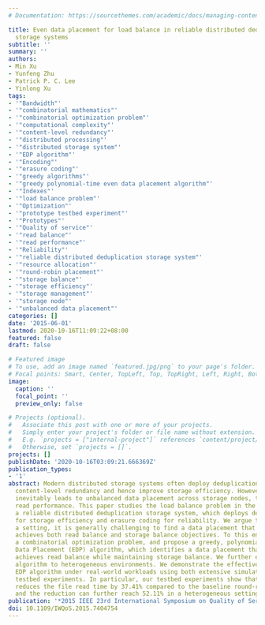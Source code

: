 ```yaml
---
# Documentation: https://sourcethemes.com/academic/docs/managing-content/

title: Even data placement for load balance in reliable distributed deduplication
  storage systems
subtitle: ''
summary: ''
authors:
- Min Xu
- Yunfeng Zhu
- Patrick P. C. Lee
- Yinlong Xu
tags:
- '"Bandwidth"'
- '"combinatorial mathematics"'
- '"combinatorial optimization problem"'
- '"computational complexity"'
- '"content-level redundancy"'
- '"distributed processing"'
- '"distributed storage system"'
- '"EDP algorithm"'
- '"Encoding"'
- '"erasure coding"'
- '"greedy algorithms"'
- '"greedy polynomial-time even data placement algorithm"'
- '"Indexes"'
- '"load balance problem"'
- '"Optimization"'
- '"prototype testbed experiment"'
- '"Prototypes"'
- '"Quality of service"'
- '"read balance"'
- '"read performance"'
- '"Reliability"'
- '"reliable distributed deduplication storage system"'
- '"resource allocation"'
- '"round-robin placement"'
- '"storage balance"'
- '"storage efficiency"'
- '"storage management"'
- '"storage node"'
- '"unbalanced data placement"'
categories: []
date: '2015-06-01'
lastmod: 2020-10-16T11:09:22+08:00
featured: false
draft: false

# Featured image
# To use, add an image named `featured.jpg/png` to your page's folder.
# Focal points: Smart, Center, TopLeft, Top, TopRight, Left, Right, BottomLeft, Bottom, BottomRight.
image:
  caption: ''
  focal_point: ''
  preview_only: false

# Projects (optional).
#   Associate this post with one or more of your projects.
#   Simply enter your project's folder or file name without extension.
#   E.g. `projects = ["internal-project"]` references `content/project/deep-learning/index.md`.
#   Otherwise, set `projects = []`.
projects: []
publishDate: '2020-10-16T03:09:21.666369Z'
publication_types:
- '1'
abstract: Modern distributed storage systems often deploy deduplication to remove
  content-level redundancy and hence improve storage efficiency. However, deduplication
  inevitably leads to unbalanced data placement across storage nodes, thereby degrading
  read performance. This paper studies the load balance problem in the setting of
  a reliable distributed deduplication storage system, which deploys deduplication
  for storage efficiency and erasure coding for reliability. We argue that in such
  a setting, it is generally challenging to find a data placement that simultaneously
  achieves both read balance and storage balance objectives. To this end, we formulate
  a combinatorial optimization problem, and propose a greedy, polynomial-time Even
  Data Placement (EDP) algorithm, which identifies a data placement that effectively
  achieves read balance while maintaining storage balance. We further extend our EDP
  algorithm to heterogeneous environments. We demonstrate the effectiveness of our
  EDP algorithm under real-world workloads using both extensive simulations and prototype
  testbed experiments. In particular, our testbed experiments show that our EDP algorithm
  reduces the file read time by 37.41% compared to the baseline round-robin placement,
  and the reduction can further reach 52.11% in a heterogeneous setting.
publication: '*2015 IEEE 23rd International Symposium on Quality of Service (IWQoS)*'
doi: 10.1109/IWQoS.2015.7404754
---
```

